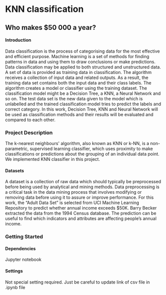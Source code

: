 # KNN classification

## Who makes $50 000 a year?

#### Introduction
Data classification is the process of categorising data for the most effective and efficient purpose. Machine learning is a set of methods for finding patterns in data and using them to draw conclusions or make predictions. Data classification may be applied to both structured and unstructured data. A set of data is provided as training data in classification. The algorithm receives a collection of input data and related outputs. As a result, the training data set contains both the input data and their class labels. The algorithm creates a model or classifier using the training dataset. The classification model might be a Decision Tree, a KNN, a Neural Network and so on. The test data set is the new data given to the model which is unlabelled and the trained classification model tries to predict the labels and correct category. In this work, Decision Tree, KNN and Neural Network will be used as classification methods and their results will be evaluated and compared to each other.

### Project Description
The k-nearest neighbours' algorithm, also known as KNN or k-NN, is a 
non-parametric, supervised learning classifier, which uses proximity to 
make classifications or predictions about the grouping of an individual 
data point. We implemented KNN classifier in this project.

#### Datasets
A dataset is a collection of raw data which should typically be preprocessed before being used by analytical and mining methods. Data preprocessing is a critical task in the data mining process that involves modifying or removing data before using it to assure or improve performance. For this work, the “Adult Data Set” is selected from UCI Machine Learning Repository to predict whether annual income exceeds $50K. Barry Becker extracted the data from the 1994 Census database. The prediction can be useful to find which indicators and attributes are affecting people’s annual income.


### Getting Started
####  Dependencies
Jupyter notebook

#### Settings 
Not special setting required. Just be careful to update link of csv file 
in .ipynb file
 
